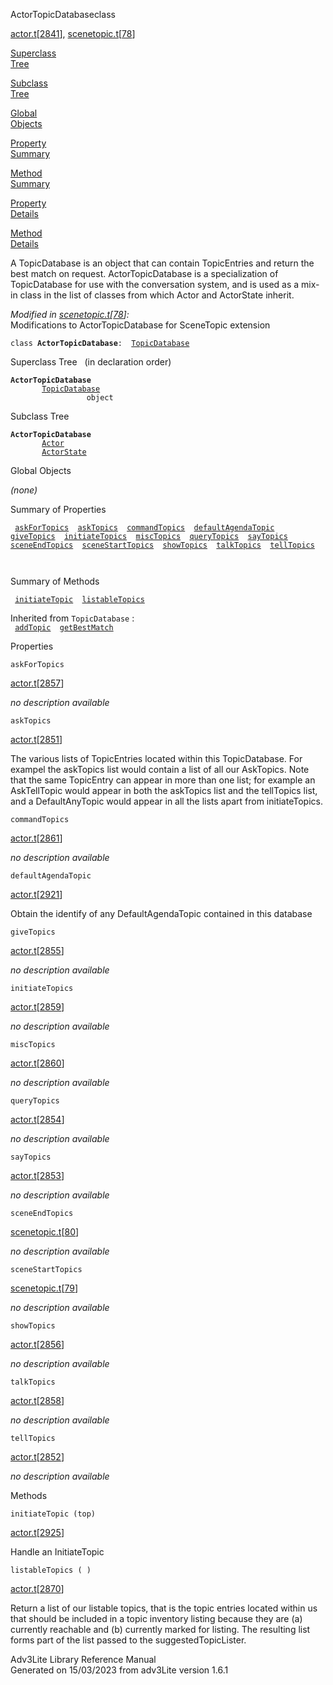 <span class="title">ActorTopicDatabase</span><span class="type">class</span>

[actor.t](../file/actor.t.html)\[[2841](../source/actor.t.html#2841)\],
[scenetopic.t](../file/scenetopic.t.html)\[[78](../source/scenetopic.t.html#78)\]

[Superclass  
Tree](#_SuperClassTree_)

[Subclass  
Tree](#_SubClassTree_)

[Global  
Objects](#_ObjectSummary_)

[Property  
Summary](#_PropSummary_)

[Method  
Summary](#_MethodSummary_)

[Property  
Details](#_Properties_)

[Method  
Details](#_Methods_)

<div class="fdesc">

A TopicDatabase is an object that can contain TopicEntries and return
the best match on request. ActorTopicDatabase is a specialization of
TopicDatabase for use with the conversation system, and is used as a
mix-in class in the list of classes from which Actor and ActorState
inherit.

*Modified in
[scenetopic.t](../file/scenetopic.t.html)\[[78](../source/scenetopic.t.html#78)\]:*  
Modifications to ActorTopicDatabase for SceneTopic extension

`class `**`ActorTopicDatabase`**` :   `[`TopicDatabase`](../object/TopicDatabase.html)

</div>

<span id="_SuperClassTree_"></span>

<div class="mjhd">

<span class="hdln">Superclass Tree</span>   (in declaration order)

</div>

**`ActorTopicDatabase`**  
`         `[`TopicDatabase`](../object/TopicDatabase.html)  
`                 object`  
<span id="_SubClassTree_"></span>

<div class="mjhd">

<span class="hdln">Subclass Tree</span>  

</div>

**`ActorTopicDatabase`**  
`         `[`Actor`](../object/Actor.html)  
`         `[`ActorState`](../object/ActorState.html)  
<span id="_ObjectSummary_"></span>

<div class="mjhd">

<span class="hdln">Global Objects</span>  

</div>

*(none)* <span id="_PropSummary_"></span>

<div class="mjhd">

<span class="hdln">Summary of Properties</span>  

</div>

` `[`askForTopics`](#askForTopics)`  `[`askTopics`](#askTopics)`  `[`commandTopics`](#commandTopics)`  `[`defaultAgendaTopic`](#defaultAgendaTopic)`  `[`giveTopics`](#giveTopics)`  `[`initiateTopics`](#initiateTopics)`  `[`miscTopics`](#miscTopics)`  `[`queryTopics`](#queryTopics)`  `[`sayTopics`](#sayTopics)`  `[`sceneEndTopics`](#sceneEndTopics)`  `[`sceneStartTopics`](#sceneStartTopics)`  `[`showTopics`](#showTopics)`  `[`talkTopics`](#talkTopics)`  `[`tellTopics`](#tellTopics)`  `

` `

<span id="_MethodSummary_"></span>

<div class="mjhd">

<span class="hdln">Summary of Methods</span>  

</div>

` `[`initiateTopic`](#initiateTopic)`  `[`listableTopics`](#listableTopics)`  `

Inherited from `TopicDatabase` :  
` `[`addTopic`](../object/TopicDatabase.html#addTopic)`  `[`getBestMatch`](../object/TopicDatabase.html#getBestMatch)`  `

<span id="_Properties_"></span>

<div class="mjhd">

<span class="hdln">Properties</span>  

</div>

<span id="askForTopics"></span>

`askForTopics`

[actor.t](../file/actor.t.html)\[[2857](../source/actor.t.html#2857)\]

<div class="desc">

*no description available*

</div>

<span id="askTopics"></span>

`askTopics`

[actor.t](../file/actor.t.html)\[[2851](../source/actor.t.html#2851)\]

<div class="desc">

The various lists of TopicEntries located within this TopicDatabase. For
exampel the askTopics list would contain a list of all our AskTopics.
Note that the same TopicEntry can appear in more than one list; for
example an AskTellTopic would appear in both the askTopics list and the
tellTopics list, and a DefaultAnyTopic would appear in all the lists
apart from initiateTopics.

</div>

<span id="commandTopics"></span>

`commandTopics`

[actor.t](../file/actor.t.html)\[[2861](../source/actor.t.html#2861)\]

<div class="desc">

*no description available*

</div>

<span id="defaultAgendaTopic"></span>

`defaultAgendaTopic`

[actor.t](../file/actor.t.html)\[[2921](../source/actor.t.html#2921)\]

<div class="desc">

Obtain the identify of any DefaultAgendaTopic contained in this database

</div>

<span id="giveTopics"></span>

`giveTopics`

[actor.t](../file/actor.t.html)\[[2855](../source/actor.t.html#2855)\]

<div class="desc">

*no description available*

</div>

<span id="initiateTopics"></span>

`initiateTopics`

[actor.t](../file/actor.t.html)\[[2859](../source/actor.t.html#2859)\]

<div class="desc">

*no description available*

</div>

<span id="miscTopics"></span>

`miscTopics`

[actor.t](../file/actor.t.html)\[[2860](../source/actor.t.html#2860)\]

<div class="desc">

*no description available*

</div>

<span id="queryTopics"></span>

`queryTopics`

[actor.t](../file/actor.t.html)\[[2854](../source/actor.t.html#2854)\]

<div class="desc">

*no description available*

</div>

<span id="sayTopics"></span>

`sayTopics`

[actor.t](../file/actor.t.html)\[[2853](../source/actor.t.html#2853)\]

<div class="desc">

*no description available*

</div>

<span id="sceneEndTopics"></span>

`sceneEndTopics`

[scenetopic.t](../file/scenetopic.t.html)\[[80](../source/scenetopic.t.html#80)\]

<div class="desc">

*no description available*

</div>

<span id="sceneStartTopics"></span>

`sceneStartTopics`

[scenetopic.t](../file/scenetopic.t.html)\[[79](../source/scenetopic.t.html#79)\]

<div class="desc">

*no description available*

</div>

<span id="showTopics"></span>

`showTopics`

[actor.t](../file/actor.t.html)\[[2856](../source/actor.t.html#2856)\]

<div class="desc">

*no description available*

</div>

<span id="talkTopics"></span>

`talkTopics`

[actor.t](../file/actor.t.html)\[[2858](../source/actor.t.html#2858)\]

<div class="desc">

*no description available*

</div>

<span id="tellTopics"></span>

`tellTopics`

[actor.t](../file/actor.t.html)\[[2852](../source/actor.t.html#2852)\]

<div class="desc">

*no description available*

</div>

<span id="_Methods_"></span>

<div class="mjhd">

<span class="hdln">Methods</span>  

</div>

<span id="initiateTopic"></span>

`initiateTopic (top)`

[actor.t](../file/actor.t.html)\[[2925](../source/actor.t.html#2925)\]

<div class="desc">

Handle an InitiateTopic

</div>

<span id="listableTopics"></span>

`listableTopics ( )`

[actor.t](../file/actor.t.html)\[[2870](../source/actor.t.html#2870)\]

<div class="desc">

Return a list of our listable topics, that is the topic entries located
within us that should be included in a topic inventory listing because
they are (a) currently reachable and (b) currently marked for listing.
The resulting list forms part of the list passed to the
suggestedTopicLister.

</div>

<div class="ftr">

Adv3Lite Library Reference Manual  
Generated on 15/03/2023 from adv3Lite version 1.6.1

</div>
